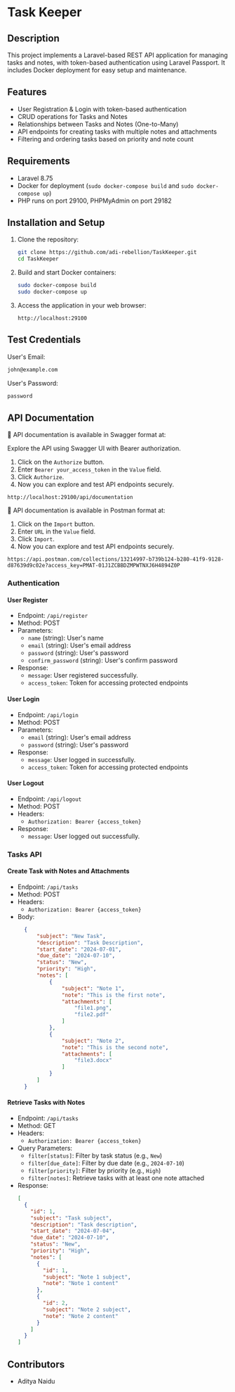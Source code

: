 # Task Keeper

## Description

This project implements a Laravel-based REST API application for managing tasks and notes, with token-based authentication using Laravel Passport. It includes Docker deployment for easy setup and maintenance.

## Features

- User Registration & Login with token-based authentication
- CRUD operations for Tasks and Notes
- Relationships between Tasks and Notes (One-to-Many)
- API endpoints for creating tasks with multiple notes and attachments
- Filtering and ordering tasks based on priority and note count

## Requirements

- Laravel 8.75
- Docker for deployment (`sudo docker-compose build` and `sudo docker-compose up`)
- PHP runs on port 29100, PHPMyAdmin on port 29182

## Installation and Setup

1. Clone the repository:

   ```bash
   git clone https://github.com/adi-rebellion/TaskKeeper.git
   cd TaskKeeper
   ```

2. Build and start Docker containers:

   ```bash
   sudo docker-compose build
   sudo docker-compose up
   ```

3. Access the application in your web browser:

   ```
   http://localhost:29100
   ```


## Test Credentials

   User's Email:

   ```bash
   john@example.com
   ```
  User's Password:

   ```bash
   password
   ```



## API Documentation

📘 API documentation is available in Swagger format at:

Explore the API using Swagger UI with Bearer authorization.

1. Click on the `Authorize` button.
2. Enter `Bearer your_access_token` in the `Value` field.
3. Click `Authorize`.
4. Now you can explore and test API endpoints securely.


```
http://localhost:29100/api/documentation
```

📘 API documentation is available in Postman format at:

 
1. Click on the `Import` button.
2. Enter `URL` in the `Value` field.
3. Click `Import`.
4. Now you can explore and test API endpoints securely.


```
https://api.postman.com/collections/13214997-b739b124-b280-41f9-9128-d87639d9c02e?access_key=PMAT-01J1ZCBBDZMPWTNXJ6H4894Z0P
```



### Authentication

#### User Register
- Endpoint: `/api/register`
- Method: POST
- Parameters:
  - `name` (string): User's name
  - `email` (string): User's email address
  - `password` (string): User's password
  - `confirm_password` (string): User's confirm password
- Response:
  - `message`: User registered successfully. 
  - `access_token`: Token for accessing protected endpoints

#### User Login
- Endpoint: `/api/login`
- Method: POST
- Parameters:
  - `email` (string): User's email address
  - `password` (string): User's password
- Response:
  - `message`: User logged in successfully. 
  - `access_token`: Token for accessing protected endpoints

#### User Logout
- Endpoint: `/api/logout`
- Method: POST
- Headers:
  - `Authorization: Bearer {access_token}`
- Response:
  - `message`: User logged out successfully. 

### Tasks API

#### Create Task with Notes and Attachments

- Endpoint: `/api/tasks`
- Method: POST
- Headers:
  - `Authorization: Bearer {access_token}`
- Body:
  ```json
    {
        "subject": "New Task",
        "description": "Task Description",
        "start_date": "2024-07-01",
        "due_date": "2024-07-10",
        "status": "New",
        "priority": "High",
        "notes": [
            {
                "subject": "Note 1",
                "note": "This is the first note",
                "attachments": [
                    "file1.png",
                    "file2.pdf"
                ]
            },
            {
                "subject": "Note 2",
                "note": "This is the second note",
                "attachments": [
                    "file3.docx"
                ]
            }
        ]
    }   
  ```

#### Retrieve Tasks with Notes

- Endpoint: `/api/tasks`
- Method: GET
- Headers:
  - `Authorization: Bearer {access_token}`
- Query Parameters:
  - `filter[status]`: Filter by task status (e.g., `New`)
  - `filter[due_date]`: Filter by due date (e.g., `2024-07-10`)
  - `filter[priority]`: Filter by priority (e.g., `High`)
  - `filter[notes]`: Retrieve tasks with at least one note attached
- Response:
  ```json
  [
    {
      "id": 1,
      "subject": "Task subject",
      "description": "Task description",
      "start_date": "2024-07-04",
      "due_date": "2024-07-10",
      "status": "New",
      "priority": "High",
      "notes": [
        {
          "id": 1,
          "subject": "Note 1 subject",
          "note": "Note 1 content"
        },
        {
          "id": 2,
          "subject": "Note 2 subject",
          "note": "Note 2 content"
        }
      ]
    }
  ]
  ```

## Contributors

- Aditya Naidu


